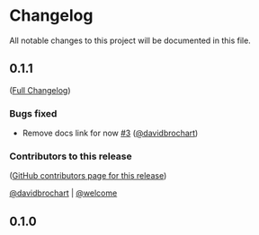 # Changelog

All notable changes to this project will be documented in this file.

<!-- <START NEW CHANGELOG ENTRY> -->

## 0.1.1

([Full Changelog](https://github.com/jupyter-server/jupyter_server_ydoc/compare/d175b8a607985886ef0fd51af994ae186b527c12...e91f593a4213e314508418e951dc3aa3bb66cdcf))

### Bugs fixed

- Remove docs link for now [#3](https://github.com/jupyter-server/jupyter_server_ydoc/pull/3) ([@davidbrochart](https://github.com/davidbrochart))

### Contributors to this release

([GitHub contributors page for this release](https://github.com/jupyter-server/jupyter_server_ydoc/graphs/contributors?from=2022-07-10&to=2022-07-10&type=c))

[@davidbrochart](https://github.com/search?q=repo%3Ajupyter-server%2Fjupyter_server_ydoc+involves%3Adavidbrochart+updated%3A2022-07-10..2022-07-10&type=Issues) | [@welcome](https://github.com/search?q=repo%3Ajupyter-server%2Fjupyter_server_ydoc+involves%3Awelcome+updated%3A2022-07-10..2022-07-10&type=Issues)

<!-- <END NEW CHANGELOG ENTRY> -->

## 0.1.0
